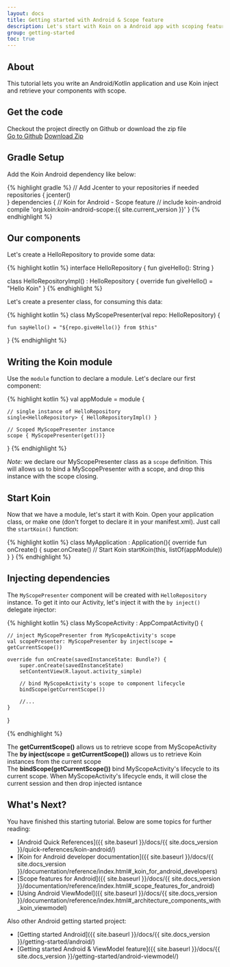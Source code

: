 ```yaml
---
layout: docs
title: Getting started with Android & Scope feature
description: Let's start with Koin on a Android app with scoping feature
group: getting-started
toc: true
---
```


## About

This tutorial lets you write an Android/Kotlin application and use Koin inject and retrieve your components with scope.

## Get the code

<div class="container">
  <div class="row">
    <div class="col-8">
      Checkout the project directly on Github or download the zip file
    </div>
    <div class="col">
      <a href="https://github.com/InsertKoinIO/getting-started-koin-android" class="btn btn-outline-primary mb-3 mb-md-0 mr-md-3">Go to Github</a>
      <a href="https://github.com/InsertKoinIO/getting-started-koin-android/archive/master.zip" class="btn btn-outline-info mb-3 mb-md-0 mr-md-3">Download Zip</a>
    </div>
  </div>
</div>

## Gradle Setup

Add the Koin Android dependency like below:

{% highlight gradle %}
// Add Jcenter to your repositories if needed
repositories {
    jcenter()    
}
dependencies {
    // Koin for Android - Scope feature
    // include koin-android
    compile 'org.koin:koin-android-scope:{{ site.current_version }}'
}
{% endhighlight %}

## Our components

Let's create a HelloRepository to provide some data:

{% highlight kotlin %}
interface HelloRepository {
    fun giveHello(): String
}

class HelloRepositoryImpl() : HelloRepository {
    override fun giveHello() = "Hello Koin"
}
{% endhighlight %}

Let's create a presenter class, for consuming this data:

{% highlight kotlin %}
class MyScopePresenter(val repo: HelloRepository) {

    fun sayHello() = "${repo.giveHello()} from $this"
}
{% endhighlight %}

## Writing the Koin module

Use the `module` function to declare a module. Let's declare our first component:

{% highlight kotlin %}
val appModule = module {

    // single instance of HelloRepository
    single<HelloRepository> { HelloRepositoryImpl() }

    // Scoped MyScopePresenter instance
    scope { MyScopePresenter(get())}
}
{% endhighlight %}

*Note:* we declare our MyScopePresenter class as a `scope` definition. This will allows us to bind a MyScopePresenter with a scope, and drop this instance with the scope closing.

## Start Koin

Now that we have a module, let's start it with Koin. Open your application class, or make one (don't forget to declare it in your manifest.xml). Just call the `startKoin()` function:

{% highlight kotlin %}
class MyApplication : Application(){
    override fun onCreate() {
        super.onCreate()
        // Start Koin
        startKoin(this, listOf(appModule))
    }
}
{% endhighlight %}

## Injecting dependencies

The `MyScopePresenter` component will be created with `HelloRepository` instance. To get it into our Activity, let's inject it with the `by inject()` delegate injector: 

{% highlight kotlin %}
class MyScopeActivity : AppCompatActivity() {

    // inject MyScopePresenter from MyScopeActivity's scope 
    val scopePresenter: MyScopePresenter by inject(scope = getCurrentScope())

    override fun onCreate(savedInstanceState: Bundle?) {
        super.onCreate(savedInstanceState)
        setContentView(R.layout.activity_simple)
        
        // bind MyScopeActivity's scope to component lifecycle
        bindScope(getCurrentScope())

        //...
    }
}

{% endhighlight %}

<div class="alert alert-secondary" role="alert">
    The <b>getCurrentScope()</b> allows us to retrieve scope from MyScopeActivity
</div>

<div class="alert alert-primary" role="alert">
    The <b>by inject(scope = getCurrentScope())</b> allows us to retrieve Koin instances from the current scope
</div>

<div class="alert alert-info" role="alert">
    The <b>bindScope(getCurrentScope())</b> bind MyScopeActivity's lifecycle to its current scope. When MyScopeActivity's lifecycle ends, it will close the current session and then drop injected isntance
</div>


## What's Next?

You have finished this starting tutorial. Below are some topics for further reading:

* [Android Quick References]({{ site.baseurl }}/docs/{{ site.docs_version }}/quick-references/koin-android/)
* [Koin for Android developer documentation]({{ site.baseurl }}/docs/{{ site.docs_version }}/documentation/reference/index.html#_koin_for_android_developers)
* [Scope features for Android]({{ site.baseurl }}/docs/{{ site.docs_version }}/documentation/reference/index.html#_scope_features_for_android)
* [Using Android ViewModel]({{ site.baseurl }}/docs/{{ site.docs_version }}/documentation/reference/index.html#_architecture_components_with_koin_viewmodel)

Also other Android getting started project:

* [Getting started Android]({{ site.baseurl }}/docs/{{ site.docs_version }}/getting-started/android/)
* [Getting started Android & ViewModel feature]({{ site.baseurl }}/docs/{{ site.docs_version }}/getting-started/android-viewmodel/)

